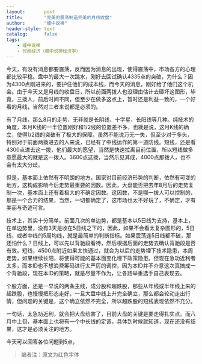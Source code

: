 ```yaml
---
layout:       post
title:        "完美的震荡制造完美的月线收盘"
author:       "缠中说禅"
header-style: text
catalog:      false
tags:
    - 缠中说禅
    - 时政经济（缠中说禅经济学）
---
```


今天，有没有消息都要震荡，反而因为消息的出现，使得震荡中，市场各方的心理都比较平稳。盘中的最大一次跳水，刚好去回试确认4335点的突破，为什么？因为4300点刚进来的，要护住他们的成本线，而今天的消息，刚好给了他们这个机会。由于今天又是月线的收盘日，所以前面两拨人也没理由估计去砸坏这图形，毕竟，三拨人，前后时间不同，但至少在做多这点上，暂时还是利益一致的，一个好看的月线，当然对三者来说都是必须的。



有了月线，那么8月的走势，无非就是长阴线、十字星、长阳线等几种。纯技术的角度，本月K线的一半位置刚好和1/2线的位置差不多，也就是说，这月K线的确立，使得1/2线的突破有了极大的保障，虽然不能说万无一失，但至少对于多头，特别对于前面两拨进去的人来说，已经有了中线运作的第一道防线。短线，还是看4300点进去这一拨，他们最大的愿望，当然是快速拉离目前位置，所以短线做多意愿最大的就是这一拨人。3600点这拨，当然乐见其成，4000点那拨人，也不会有太大分歧。



但是，基本面上依然有不明朗的地方，国家对目前经济形势的判断，依然有可变的地方，这构成影响今后走势最重要的因数。因此，大盘能否把去年8月后的走势复制一次，基本面上还有着极大的不确定因数。这因数，不是哪一拨人可以控制的，那是一个合力的结果，当然，一切都确定了，这市场也太不好玩了，不确定，才有美丽与奇迹可言。



技术上，其实十分简单。前面几次的单边势，都是基本以5日线为支持，基本上，在单边势里，没有3天是收在5日线之下的，因此，如果不会看太复杂图形的，5日线，或者中线的5周均线，就是最简单的判断指标。如果震荡连5日线都不破，那还怕什么？日线上，可以先以背驰段看待，然后根据后面的走势去确认背驰段是否有效。短线，4500点附近如果太快通过，就会为以后的走势埋下技术隐患，本周走势，如果继续长阳，将使得可能的基本面变化埋下政策隐患。但现在急功近利者太多，而本ID也不想浪费筹码进行太严厉的调控，因为本ID并不介意这次真搞成一个背驰段，现在本ID的策略，就是尽量不作为，让各路举重选手自己表现去。



个股方面，还是一早说的两条主线，成分股和超跌股，那些从年线或半年线上来的超跌股，也慢慢把形态走好，一旦大盘中线上升完全确立，那么都会轮动走出行情，但问题的关键是，这个确立依然不完全，所以超跌股的短线表现依然不充分。



一句话，太急功近利，就会把大盘给害了，目前大盘的关键是要走得扎实点。而八月中上旬，基本面上也将有一个中长线的定调，具体到时候就知道，现在还没有结果，这才是必须关注的地方。



今天可以回答各位问题到5点。



> 编者注：原文为红色字体
